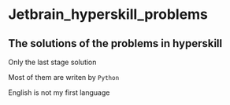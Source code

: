 # Jetbrain_hyperskill_problems

## The solutions of the problems in hyperskill

Only the last stage solution

Most of them are writen by `Python`

English is not my first language
